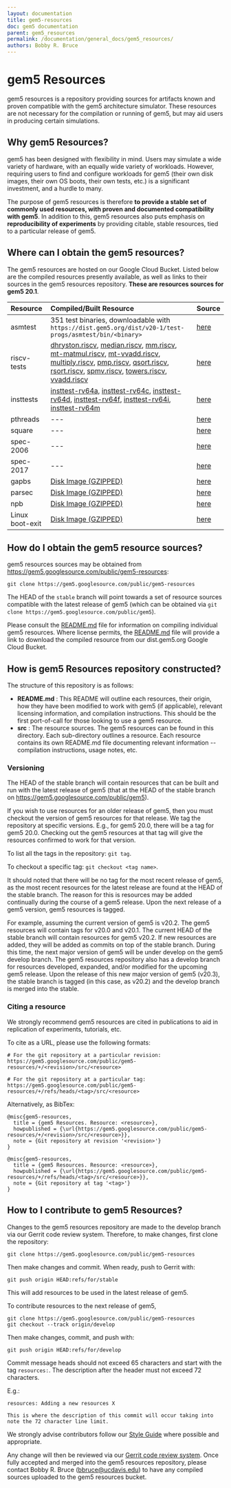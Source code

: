 ```yaml
---
layout: documentation
title: gem5-resources
doc: gem5 documentation
parent: gem5_resources
permalink: /documentation/general_docs/gem5_resources/
authors: Bobby R. Bruce
---
```


# gem5 Resources

gem5 resources is a repository providing sources for artifacts known and
proven compatible with the gem5 architecture simulator. These resources
are not necessary for the compilation or running of gem5, but may aid users
in producing certain simulations.

## Why gem5 Resources?

gem5 has been designed with flexibility in mind. Users may simulate a wide
variety of hardware, with an equally wide variety of workloads. However,
requiring users to find and configure workloads for gem5 (their own disk
images, their own OS boots, their own tests, etc.) is a significant
investment, and a hurdle to many.

The purpose of gem5 resources is therefore __to provide a stable set of
commonly used resources, with proven and documented compatibility with gem5__.
In addition to this, gem5 resources also puts emphasis on __reproducibility
of experiments__ by providing citable, stable resources, tied to a particular
release of gem5.

## Where can I obtain the gem5 resources?

The gem5 resources are hosted on our Google Cloud Bucket. Listed below are the
compiled resources presently available, as well as links to their sources in
the gem5 resources repository. **These are resources sources for gem5 20.1**.

|Resource |Compiled/Built Resource |Source |
|:--------|:-----------------------|:------|
|asmtest | 351 test binaries, downloadable with `https://dist.gem5.org/dist/v20-1/test-progs/asmtest/bin/<binary>` | [here](https://gem5.googlesource.com/public/gem5-resources/+/refs/heads/stable/src/asmtest) |
|riscv-tests | [dhryston.riscv](http://dist.gem5.org/dist/v20-1/test-progs/riscv-tests/dhrystone.riscv), [median.riscv](http://dist.gem5.org/dist/v20-1/test-progs/riscv-tests/median.riscv), [mm.riscv](http://dist.gem5.org/dist/v20-1/test-progs/riscv-tests/mm.riscv), [mt-matmul.riscv](http://dist.gem5.org/dist/v20-1/test-progs/riscv-tests/mt-matmul.riscv), [mt-vvadd.riscv](http://dist.gem5.org/dist/v20-1/test-progs/riscv-tests/mt-vvadd.riscv), [multiply.riscv](http://dist.gem5.org/dist/v20-1/test-progs/riscv-tests/multiply.riscv), [pmp.riscv](http://dist.gem5.org/dist/v20-1/test-progs/riscv-tests/pmp.riscv), [qsort.riscv](http://dist.gem5.org/dist/v20-1/test-progs/riscv-tests/qsort.riscv), [rsort.riscv](http://dist.gem5.org/dist/v20-1/test-progs/riscv-tests/rsort.riscv), [spmv.riscv](http://dist.gem5.org/dist/v20-1/test-progs/riscv-tests/spmv.riscv), [towers.riscv](http://dist.gem5.org/dist/v20-1/test-progs/riscv-tests/towers.riscv), [vvadd.riscv](http://dist.gem5.org/dist/v20-1/test-progs/riscv-tests/vvadd.riscv) |[here](https://gem5.googlesource.com/public/gem5-resources/+/refs/heads/stable/src/riscv-tests) | 
|insttests | [insttest-rv64a](http://dist.gem5.org/dist/v20-1/test-progs/insttest/bin/riscv/linux/insttest-rv64a), [insttest-rv64c](http://dist.gem5.org/dist/v20-1/test-progs/insttest/bin/riscv/linux/insttest-rv64c), [insttest-rv64d](http://dist.gem5.org/dist/v20-1/test-progs/insttest/bin/riscv/linux/insttest-rv64d), [insttest-rv64f](http://dist.gem5.org/dist/v20-1/test-progs/insttest/bin/riscv/linux/insttest-rv64f), [insttest-rv64i](http://dist.gem5.org/dist/v20-1/test-progs/insttest/bin/riscv/linux/insttest-rv64i), [insttest-rv64m](http://dist.gem5.org/dist/v20-1/test-progs/insttest/bin/riscv/linux/insttest-rv64m) | [here](https://gem5.googlesource.com/public/gem5-resources/+/refs/heads/stable/src/insttest) |
|pthreads | --- | [here](https://gem5.googlesource.com/public/gem5-resources/+/refs/heads/stable/src/pthreads) |
|square | --- | [here](https://gem5.googlesource.com/public/gem5-resources/+/refs/heads/stable/src/square) |
|spec-2006 | --- | [here](https://gem5.googlesource.com/public/gem5-resources/+/refs/heads/stable/src/spec-2017) |
|spec-2017 | --- | [here](https://gem5.googlesource.com/public/gem5-resources/+/refs/heads/stable/src/spec-2006) |
|gapbs | [Disk Image (GZIPPED)](http://dist.gem5.org/dist/v20-1/images/x86/ubuntu-18-04/gapbs.img.gz) | [here](https://gem5.googlesource.com/public/gem5-resources/+/refs/heads/stable/src/gapbs) |
|parsec | [Disk Image (GZIPPED)](http://dist.gem5.org/dist/v20-1/images/x86/ubuntu-18-04/parsec.img.gz) | [here](https://gem5.googlesource.com/public/gem5-resources/+/refs/heads/stable/src/parsec) |
|npb | [Disk Image (GZIPPED)](http://dist.gem5.org/dist/v20-1/images/x86/ubuntu-18-04/npb.img.gz) | [here](https://gem5.googlesource.com/public/gem5-resources/+/refs/heads/stable/src/npb) |
|Linux boot-exit | [Disk Image (GZIPPED)](http://dist.gem5.org/dist/v20-1/images/x86/ubuntu-18-04/boot-exit.img.gz) |[here](https://gem5.googlesource.com/public/gem5-resources/+/refs/heads/stable/src/boot-exit) |

## How do I obtain the gem5 resource sources?

gem5 resources sources may be obtained from
<https://gem5.googlesource.com/public/gem5-resources>:

```
git clone https://gem5.googlesource.com/public/gem5-resources
```

The HEAD of the `stable` branch will point towards a set of resource sources
compatible with the latest release of gem5 (which can be obtained via
`git clone https://gem5.googlesource.com/public/gem5`).

Please consult the [README.md](
https://gem5.googlesource.com/public/gem5-resources/+/refs/heads/stable/README.md)
file for information on compiling individual gem5 resources. Where license
permits, the [README.md](
https://gem5.googlesource.com/public/gem5-resources/+/refs/heads/stable/README.md)
file will provide a link to download the compiled resource from our
dist.gem5.org Google Cloud Bucket.

## How is gem5 Resources repository constructed?

The structure of this repository is as follows:

* **README.md** : This README will outline each resources, their origin,
how they have been modified to work with gem5 (if applicable), relevant
licensing information, and compilation instructions. This should be the first
port-of-call for those looking to use a gem5 resource.
* **src** : The resource sources. The gem5 resources can be found in this
directory. Each sub-directory outlines a resource. Each resource contains its
own README.md file documenting relevant information -- compilation
instructions, usage notes, etc.

### Versioning

The HEAD of the stable branch will contain resources that can be built and run
with the latest release of gem5 (that at the HEAD of the stable branch on
<https://gem5.googlesource.com/public/gem5>).

If you wish to use resources for an older release of gem5, then you must
checkout the version of gem5 resources for that release. We tag the repository
at specific versions. E.g., for gem5 20.0, there will be a tag for gem5 20.0.
Checking out the gem5 resources at that tag will give the resources confirmed
to work for that version.

To list all the tags in the repository: `git tag`.

To checkout a specific tag: `git checkout <tag name>`.

It should noted that there will be no tag for the most recent release of gem5,
as the most recent resources for the latest release are found at the HEAD
of the stable branch. The reason for this is resources may be added continually
during the course of a gem5 release. Upon the next release of a gem5 version,
gem5 resources is tagged.

For example, assuming the current version of gem5 is v20.2. The gem5 resources
will contain tags for v20.0 and v20.1. The current HEAD of the stable branch
will contain resources for gem5 v20.2. If new resources are added, they will
be added as commits on top of the stable branch. During this time, the next
major version of gem5 will be under develop on the gem5 develop branch. The
gem5 resources repository also has a develop branch for resources developed,
expanded, and/or modified for the upcoming gem5 release. Upon the release of
this new major version of gem5 (v20.3), the stable branch is tagged (in this
case, as v20.2) and the develop branch is merged into the stable.

### Citing a resource

We strongly recommend gem5 resources are cited in publications to aid in
replication of experiments, tutorials, etc.

To cite as a URL, please use the following formats:

```
# For the git repository at a particular revision:
https://gem5.googlesource.com/public/gem5-resources/+/<revision>/src/<resource>

# For the git repository at a particular tag:
https://gem5.googlesource.com/public/gem5-resources/+/refs/heads/<tag>/src/<resource>
```

Alternatively, as BibTex:

```
@misc{gem5-resources,
  title = {gem5 Resources. Resource: <resource>},
  howpublished = {\url{https://gem5.googlesource.com/public/gem5-resources/+/<revision>/src/<resource>}},
  note = {Git repository at revision '<revision>'}
}

@misc{gem5-resources,
  title = {gem5 Resources. Resource: <resource>},
  howpublished = {\url{https://gem5.googlesource.com/public/gem5-resources/+/refs/heads/<tag>/src/<resource>}},
  note = {Git repository at tag '<tag>'}
}
```

## How to I contribute to gem5 Resources?

Changes to the gem5 resources repository are made to the develop branch via our
Gerrit code review system. Therefore, to make changes, first clone the
repository:

```
git clone https://gem5.googlesource.com/public/gem5-resources
```

Then make changes and commit. When ready, push to Gerrit with:

```
git push origin HEAD:refs/for/stable
```

This will add resources to be used in the latest release of gem5.

To contribute resources to the next release of gem5,
```
git clone https://gem5.googlesource.com/public/gem5-resources
git checkout --track origin/develop
```

Then make changes, commit, and push with:

```
git push origin HEAD:refs/for/develop
```

Commit message heads should not exceed 65 characters and start with the tag
`resources:`. The description after the header must not exceed 72 characters.

E.g.:

```
resources: Adding a new resources X

This is where the description of this commit will occur taking into
note the 72 character line limit.
```

We strongly advise contributors follow our [Style Guide](
/documentation/general_docs/development/coding_style/) where
possible and appropriate.

Any change will then be reviewed via our [Gerrit code review system](
https://gem5-review.googlesource.com). Once fully accepted and merged into
the gem5 resources repository, please contact Bobby R. Bruce
([bbruce@ucdavis.edu](mailto:bbruce@ucdavis.edu)) to have any compiled sources
uploaded to the gem5 resources bucket.
